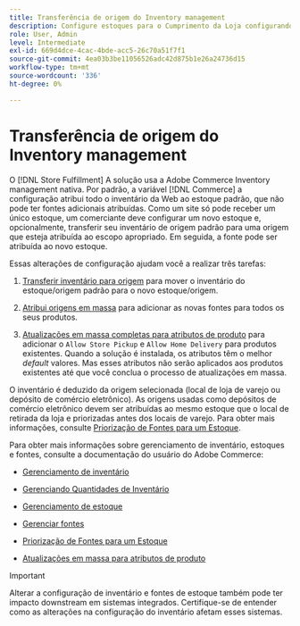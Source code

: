 ```yaml
---
title: Transferência de origem do Inventory management
description: Configure estoques para o Cumprimento da Loja configurando um novo estoque e transferindo o estoque fora do padrão.
role: User, Admin
level: Intermediate
exl-id: 669d4dce-4cac-4bde-acc5-26c70a51f7f1
source-git-commit: 4ea03b3be11056526adc42d875b1e26a24736d15
workflow-type: tm+mt
source-wordcount: '336'
ht-degree: 0%

---
```


# Transferência de origem do Inventory management

O [!DNL Store Fulfillment] A solução usa a Adobe Commerce Inventory management nativa. Por padrão, a variável [!DNL Commerce] a configuração atribui todo o inventário da Web ao estoque padrão, que não pode ter fontes adicionais atribuídas. Como um site só pode receber um único estoque, um comerciante deve configurar um novo estoque e, opcionalmente, transferir seu inventário de origem padrão para uma origem que esteja atribuída ao escopo apropriado. Em seguida, a fonte pode ser atribuída ao novo estoque.

Essas alterações de configuração ajudam você a realizar três tarefas:

1. [Transferir inventário para origem](https://docs.magento.com/user-guide/catalog/inventory-bulk-transfer-inventory.html) para mover o inventário do estoque/origem padrão para o novo estoque/origem.

2. [Atribui origens em massa](https://docs.magento.com/user-guide/catalog/inventory-bulk-assign-sources.html) para adicionar as novas fontes para todos os seus produtos.

3. [Atualizações em massa completas para atributos de produto](https://docs.magento.com/user-guide/stores/bulk-product-attribute-update.html) para adicionar o `Allow Store Pickup` e `Allow Home Delivery` para produtos existentes. Quando a solução é instalada, os atributos têm o melhor *default* valores. Mas esses atributos não serão aplicados aos produtos existentes até que você conclua o processo de atualizações em massa.

O inventário é deduzido da origem selecionada (local de loja de varejo ou depósito de comércio eletrônico). As origens usadas como depósitos de comércio eletrônico devem ser atribuídas ao mesmo estoque que o local de retirada da loja e priorizadas antes dos locais de varejo. Para obter mais informações, consulte [Priorização de Fontes para um Estoque](https://docs.magento.com/user-guide/catalog/inventory-stock-priority.html).


Para obter mais informações sobre gerenciamento de inventário, estoques e fontes, consulte a documentação do usuário do Adobe Commerce:

- [Gerenciamento de inventário](https://docs.magento.com/user-guide/catalog/inventory-management.html)

- [Gerenciando Quantidades de Inventário](https://docs.magento.com/user-guide/catalog/inventory-manage-inventory-quantities.html)

- [Gerenciamento de estoque](https://docs.magento.com/user-guide/catalog/inventory-stock.html)

- [Gerenciar fontes](https://docs.magento.com/user-guide/catalog/inventory-sources.html)

- [Priorização de Fontes para um Estoque](https://docs.magento.com/user-guide/catalog/inventory-stock-priority.html)

- [Atualizações em massa para atributos de produto](https://docs.magento.com/user-guide/stores/bulk-product-attribute-update.html)


>[!IMPORTANT]
>
>Alterar a configuração de inventário e fontes de estoque também pode ter impacto downstream em sistemas integrados. Certifique-se de entender como as alterações na configuração do inventário afetam esses sistemas.
